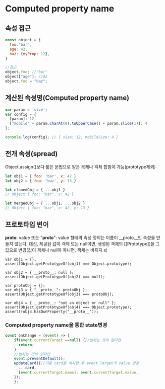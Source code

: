 # Computed property name

## 속성 접근
```javascript
const object = {
  foo:"bar",
  age: 42,
  baz: {myProp: 12},
}

//접근
object.foo; //"bar"
object["age"]; //42
object.foo = "baz";
```

## 계산된 속성명(Computed property name)
```javascript
var param = 'size';
var config = {
  [param]: 12,
  ["mobile" + param.charAt(0).toUpperCase() + param.slice(1)]: 4
};

console.log(config); // { size: 12, mobileSize: 4 }
```

## 전개 속성(spread)
Object.assign()보다 짧은 문법으로 얕은 복제나 객체 합침이 가능(prototype제외)
```javascript
let obj1 = { foo: 'bar', x: 42 }
let obj2 = { foo: 'baz', y: 13 }

let clonedObj = { ...obj1 }
// Object { foo: "bar", x: 42 }

let mergedObj = { ...obj1, ...obj2 }
// Object { foo: "baz", x: 42, y: 13 }
```

## 프로토타입 변이
__proto__: value 또는 "__proto__": value 형태의 속성 정의는 이름이 __proto__인 속성을 만들지 않는다. 대신, 제공된 값이 객체 또는 null이면, 생성된 객체의 [[Prototype]]을 그 값으로 변경(값이 객체나 null이 아니면, 객체는 바뀌지 x)
```
var obj1 = {};
assert(Object.getPrototypeOf(obj1) === Object.prototype);

var obj2 = { __proto__: null };
assert(Object.getPrototypeOf(obj2) === null);

var protoObj = {};
var obj3 = { "__proto__": protoObj };
assert(Object.getPrototypeOf(obj3) === protoObj);

var obj4 = { __proto__: "not an object or null" };
assert(Object.getPrototypeOf(obj4) === Object.prototype);
assert(!obj4.hasOwnProperty("__proto__"));
```

### Computed property name을 통한 state변경
```javascript
const onChange = (event) => {
    if(event.currentTarget ==null) {//변하는 것이 없다면 
      return;
    }
    //변하는 것이 있다면
    event.preventDefault();
    updateCard({//기존 card를 복사한 후 event Target의 value 변경
      ...card,
      [event.currentTarget.name]: event.currentTarget.value,
    });
	};
```

